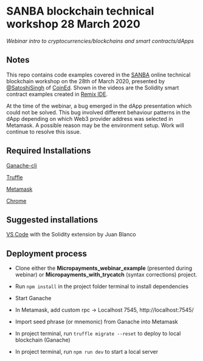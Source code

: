 # SANBA blockchain technical workshop 28 March 2020
*Webinar intro to cryptocurrencies/blockchains and smart contracts/dApps*


## Notes

This repo contains code examples covered in the [SANBA](sanba.co.za) online technical blockchain workshop on the 28th of March 2020, presented by [@SatoshiSingh](https://twitter.com/satoshisingh) of [CoinEd](https://coined.co.za). Shown in the videos are the Solidity smart contract examples created in [Remix IDE](remix.ethereum.org).

At the time of the webinar, a bug emerged in the dApp presentation which could not be solved. This bug involved different behaviour patterns in the dApp depending on which Web3 provider address was selected in Metamask. A possible reason may be the environment setup. Work will continue to resolve this issue.

## Required Installations

[Ganache-cli](https://truffleframework.com/ganache)

[Truffle](https://truffleframework.com/truffle)

[Metamask](https://metamask.io/)

[Chrome](https://www.google.com/chrome/)

## Suggested installations

[VS Code](https://code.visualstudio.com/) with the Solidity extension by Juan Blanco


## Deployment process

- Clone either the **Micropayments_webinar_example** (presented during webinar) or **Micropayments_with_trycatch** (syntax corrections) project.

- Run ```npm install``` in the project folder terminal to install dependencies

- Start Ganache

- In Metamask, add custom rpc -> Localhost 7545, http://localhost:7545/

- Import seed phrase (or mnemonic) from Ganache into Metamask

- In project terminal, run ```truffle migrate --reset``` to deploy to local blockchain (Ganache)

- In project terminal, run ```npm run dev``` to start a local server
